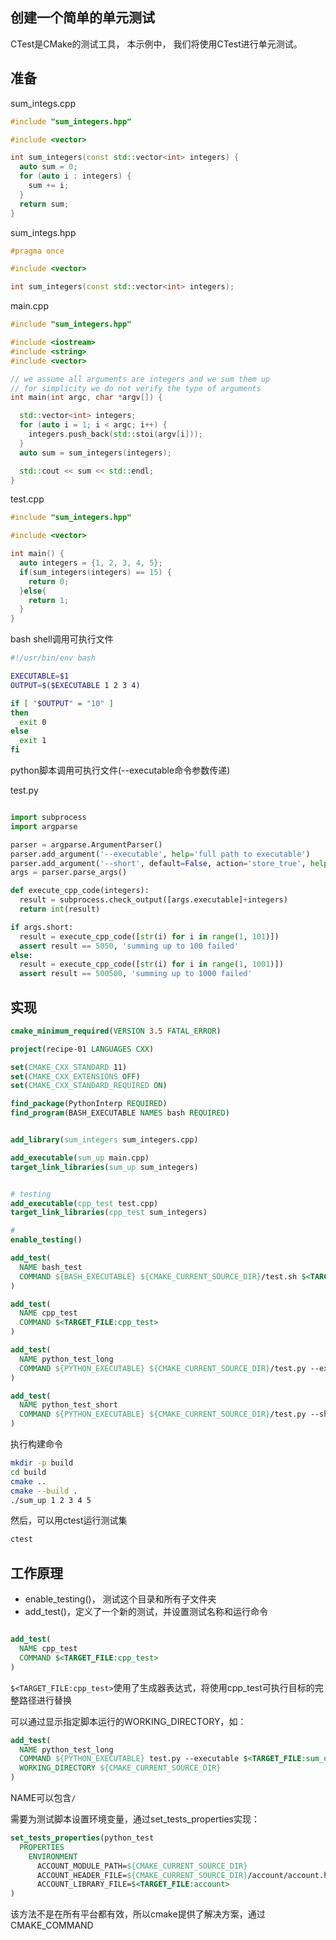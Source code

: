 ## 创建一个简单的单元测试

CTest是CMake的测试工具， 本示例中， 我们将使用CTest进行单元测试。

## 准备

sum_integs.cpp

```cpp
#include "sum_integers.hpp"

#include <vector>

int sum_integers(const std::vector<int> integers) {
  auto sum = 0;
  for (auto i : integers) {
    sum += i;
  }
  return sum;
}

```

sum_integs.hpp

```cpp
#pragma once

#include <vector>

int sum_integers(const std::vector<int> integers);

```

main.cpp

```cpp
#include "sum_integers.hpp"

#include <iostream>
#include <string>
#include <vector>

// we assume all arguments are integers and we sum them up
// for simplicity we do not verify the type of arguments
int main(int argc, char *argv[]) {

  std::vector<int> integers;
  for (auto i = 1; i < argc; i++) {
    integers.push_back(std::stoi(argv[i]));
  }
  auto sum = sum_integers(integers);

  std::cout << sum << std::endl;
}

```

test.cpp

```cpp
#include "sum_integers.hpp"

#include <vector>

int main() {
  auto integers = {1, 2, 3, 4, 5};
  if(sum_integers(integers) == 15) {
    return 0;
  }else{
    return 1;
  }
}
```

bash shell调用可执行文件

```bash
#!/usr/bin/env bash

EXECUTABLE=$1
OUTPUT=$($EXECUTABLE 1 2 3 4)

if [ "$OUTPUT" = "10" ]
then
  exit 0
else
  exit 1
fi
```

python脚本调用可执行文件(--executable命令参数传递)

test.py

```python

import subprocess
import argparse

parser = argparse.ArgumentParser()
parser.add_argument('--executable', help='full path to executable')
parser.add_argument('--short', default=False, action='store_true', help='run a shorter test')
args = parser.parse_args()

def execute_cpp_code(integers):
  result = subprocess.check_output([args.executable]+integers)
  return int(result)

if args.short:
  result = execute_cpp_code([str(i) for i in range(1, 101)])
  assert result == 5050, 'summing up to 100 failed'
else:
  result = execute_cpp_code([str(i) for i in range(1, 1001)])
  assert result == 500500, 'summing up to 1000 failed'
```

## 实现

```cmake
cmake_minimum_required(VERSION 3.5 FATAL_ERROR)

project(recipe-01 LANGUAGES CXX)

set(CMAKE_CXX_STANDARD 11)
set(CMAKE_CXX_EXTENSIONS OFF)
set(CMAKE_CXX_STANDARD_REQUIRED ON)

find_package(PythonInterp REQUIRED)
find_program(BASH_EXECUTABLE NAMES bash REQUIRED)


add_library(sum_integers sum_integers.cpp)

add_executable(sum_up main.cpp)
target_link_libraries(sum_up sum_integers)


# testing
add_executable(cpp_test test.cpp)
target_link_libraries(cpp_test sum_integers)

#
enable_testing()

add_test(
  NAME bash_test
  COMMAND ${BASH_EXECUTABLE} ${CMAKE_CURRENT_SOURCE_DIR}/test.sh $<TARGET_FILE:sum_up>
)

add_test(
  NAME cpp_test
  COMMAND $<TARGET_FILE:cpp_test>
)

add_test(
  NAME python_test_long
  COMMAND ${PYTHON_EXECUTABLE} ${CMAKE_CURRENT_SOURCE_DIR}/test.py --executable $<TARGET_FILE:sum_up>
)

add_test(
  NAME python_test_short
  COMMAND ${PYTHON_EXECUTABLE} ${CMAKE_CURRENT_SOURCE_DIR}/test.py --short --executable $<TARGET_FILE:sum_up>
)
```

执行构建命令

```bash
mkdir -p build
cd build
cmake ..
cmake --build .
./sum_up 1 2 3 4 5
```

然后，可以用ctest运行测试集

```bash
ctest
```

## 工作原理

- enable_testing()， 测试这个目录和所有子文件夹
- add_test()，定义了一个新的测试，并设置测试名称和运行命令

```cmake

add_test(
  NAME cpp_test
  COMMAND $<TARGET_FILE:cpp_test>
)
```

`$<TARGET_FILE:cpp_test>`使用了生成器表达式，将使用cpp_test可执行目标的完整路径进行替换

可以通过显示指定脚本运行的WORKING_DIRECTORY，如：

```cmake
add_test(
  NAME python_test_long
  COMMAND ${PYTHON_EXECUTABLE} test.py --executable $<TARGET_FILE:sum_up>
  WORKING_DIRECTORY ${CMAKE_CURRENT_SOURCE_DIR}
)
```

NAME可以包含`/`

需要为测试脚本设置环境变量，通过set_tests_properties实现：

```cmake
set_tests_properties(python_test
  PROPERTIES
    ENVIRONMENT
      ACCOUNT_MODULE_PATH=${CMAKE_CURRENT_SOURCE_DIR}
      ACCOUNT_HEADER_FILE=${CMAKE_CURRENT_SOURCE_DIR}/account/account.h
      ACCOUNT_LIBRARY_FILE=$<TARGET_FILE:account>
)
```
该方法不是在所有平台都有效，所以cmake提供了解决方案，通过CMAKE_COMMAND
